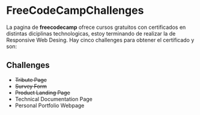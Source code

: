 # FreeCodeCampChallenges

La pagina de **freecodecamp** ofrece cursos gratuitos con certificados en distintas diciplinas technologicas, estoy terminando de realizar la de Responsive Web Desing. Hay cinco challenges para obtener el certificado y son:

## Challenges

- ~~Tribute Page~~
- ~~Survey Form~~
- ~~Product Landing Page~~
- Technical Documentation Page
- Personal Portfolio Webpage
